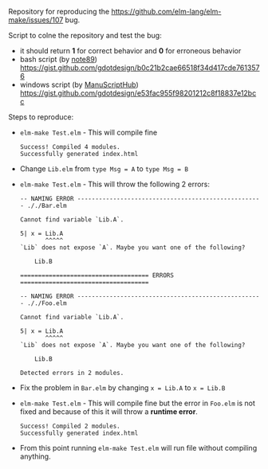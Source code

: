 Repository for reproducing the https://github.com/elm-lang/elm-make/issues/107 bug.

Script to colne the repository and test the bug: 
- it should return **1** for correct behavior and **0** for erroneous behavior
- bash script (by [note89](https://github.com/note89)) https://gist.github.com/gdotdesign/b0c21b2cae66518f34d417cde7613576
- windows script (by [ManuScriptHub](https://github.com/ManuScriptHub)) https://gist.github.com/gdotdesign/e53fac955f98201212c8f18837e12bcc

Steps to reproduce:
* `elm-make Test.elm` - This will compile fine
  
  ```
  Success! Compiled 4 modules.
  Successfully generated index.html
  ```
* Change `Lib.elm` from `type Msg = A` to `type Msg = B`
* `elm-make Test.elm` - This will throw the following 2 errors:
  ```
  -- NAMING ERROR ---------------------------------------------------- ././Bar.elm

  Cannot find variable `Lib.A`.

  5| x = Lib.A
         ^^^^^
  `Lib` does not expose `A`. Maybe you want one of the following?

      Lib.B

  ==================================== ERRORS ====================================

  -- NAMING ERROR ---------------------------------------------------- ././Foo.elm

  Cannot find variable `Lib.A`.

  5| x = Lib.A
         ^^^^^
  `Lib` does not expose `A`. Maybe you want one of the following?

      Lib.B

  Detected errors in 2 modules.
  ```
* Fix the problem in `Bar.elm` by changing `x = Lib.A` to `x = Lib.B`
* `elm-make Test.elm` - This will compile fine but the error in `Foo.elm` is not
  fixed and because of this it will throw a **runtime error**.
  
  ```
  Success! Compiled 2 modules.
  Successfully generated index.html
  ```
* From this point running `elm-make Test.elm` will run file without compiling
  anything.
